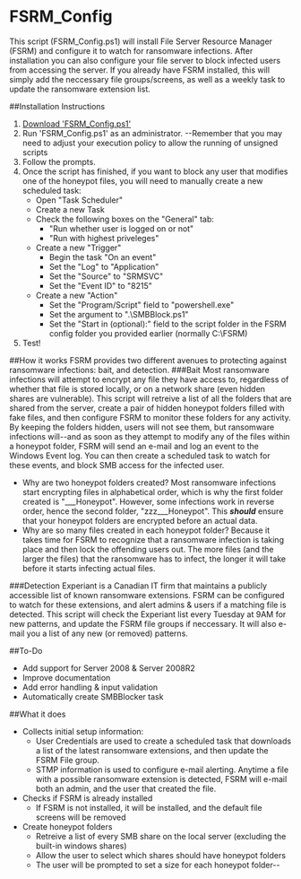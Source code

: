 # FSRM_Config

This script (FSRM_Config.ps1) will install File Server Resource Manager (FSRM) and configure it to watch for ransomware infections. After installation you can also configure your file server to block infected users from accessing the server. 
If you already have FSRM installed, this will simply add the neccessary file groups/screens, as well as a weekly task to update the ransomware extension list. 

##Installation Instructions
1. [Download 'FSRM_Config.ps1'](https://github.com/areynolds77/FSRM_Config/blob/master/FSRM_Config.ps1)  
2. Run 'FSRM_Config.ps1' as an administrator.
    --Remember that you may need to adjust your execution policy to allow the running of unsigned scripts
3. Follow the prompts.
4. Once the script has finished, if you want to block any user that modifies one of the honeypot files, you will need to manually create a new scheduled task:
    + Open "Task Scheduler"
    + Create a new Task
    + Check the following boxes on the "General" tab:
        + "Run whether user is logged on or not"
        + "Run with highest priveleges"
    + Create a new "Trigger"
        + Begin the task "On an event"
        + Set the "Log" to "Application"
        + Set the "Source" to "SRMSVC"
        + Set the "Event ID" to "8215"
    + Create a new "Action"
        + Set the "Program/Script" field to "powershell.exe"
        + Set the argument to ".\SMBBlock.ps1"
        + Set the "Start in (optional):" field to the script folder in the FSRM config folder you provided earlier (normally C:\FSRM\)
5. Test!


##How it works
FSRM provides two different avenues to protecting against ransomware infections: bait, and detection. 
###Bait
Most ransomware infections will attempt to encrypt any file they have access to, regardless of whether that file is stored locally, or on a network share (even hidden shares are vulnerable).
This script will retreive a list of all the folders that are shared from the server, create a pair of hidden honeypot folders filled with fake files, and then configure FSRM to monitor these folders for any activity. 
By keeping the folders hidden, users will not see them, but ransomware infections will--and as soon as they attempt to modify any of the files within a honeypot folder, FSRM will send an e-mail and log an event to the Windows Event log. 
You can then create a scheduled task to watch for these events, and block SMB access for the infected user.

* Why are two honeypot folders created? 
    Most ransomware infections start encrypting files in alphabetical order, which is why the first folder created is "___Honeypot". However, some infections work in reverse order, hence the second folder, "zzz___Honeypot". 
    This ***should*** ensure that your honeypot folders are encrypted before an actual data.
* Why are so many files created in each honeypot folder? 
    Because it takes time for FSRM to recognize that a ransomware infection is taking place and then lock the offending users out. The more files (and the larger the files) that the ransomware has to infect, the longer it will take before it starts infecting actual files.

###Detection
Experiant is a Canadian IT firm that maintains a publicly accessible list of known ransomware extensions. FSRM can be configured to watch for these extensions, and alert admins & users if a matching file is detected. 
This script will check the Experiant list every Tuesday at 9AM for new patterns, and update the FSRM file groups if neccessary. It will also e-mail you a list of any new (or removed) patterns. 

##To-Do
* Add support for Server 2008 & Server 2008R2
* Improve documentation
* Add error handling & input validation
* Automatically create SMBBlocker task

##What it does
* Collects initial setup information:
    * User Credentials are used to create a scheduled task that downloads a list of  the latest ransomware extensions, and then update the FSRM File group.
    * STMP information is used to configure e-mail alerting. Anytime a file with a possible ransomware extension is detected, FSRM will e-mail both an admin, and the user that created the file. 
* Checks if FSRM is already installed
     * If FSRM is not installed, it will be installed, and the default file screens will be removed
* Create honeypot folders
    * Retreive a list of every SMB share on the local server (excluding the built-in windows shares)
    * Allow the user to select which shares should have honeypot folders
    * The user will be prompted to set a size for each honeypot folder--


        

